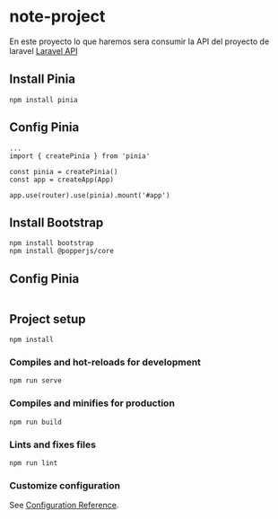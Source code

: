 # note-project
En este proyecto lo que haremos sera consumir la API del proyecto de laravel [Laravel API](../vue-example-server/) 

## Install Pinia
```
npm install pinia
```

## Config Pinia
```
...
import { createPinia } from 'pinia'

const pinia = createPinia()
const app = createApp(App)

app.use(router).use(pinia).mount('#app')
```

## Install Bootstrap
```
npm install bootstrap
npm install @popperjs/core
```
## Config Pinia
```

```
## Project setup
```
npm install
```

### Compiles and hot-reloads for development
```
npm run serve
```

### Compiles and minifies for production
```
npm run build
```

### Lints and fixes files
```
npm run lint
```

### Customize configuration
See [Configuration Reference](https://cli.vuejs.org/config/).
